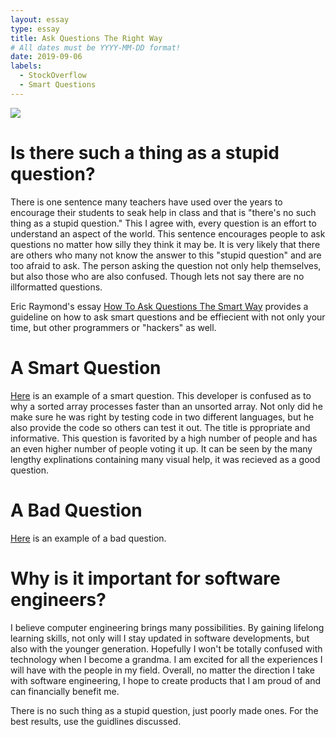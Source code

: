 ```yaml
---
layout: essay
type: essay
title: Ask Questions The Right Way
# All dates must be YYYY-MM-DD format!
date: 2019-09-06
labels:
  - StockOverflow
  - Smart Questions
---
```

<img class="ui image" src="{{ site.baseurl }}/images/smartQuestionMeme.png">

# Is there such a thing as a stupid question?
There is one sentence many teachers have used over the years to encourage their students to seak help in class and that is "there's no such thing as a stupid question." This I agree with, every question is an effort to understand an aspect of the world. This sentence encourages people to ask questions no matter how silly they think it may be. It is very likely that there are others who many not know the answer to this "stupid question" and are too afraid to ask. The person asking the question not only help themselves, but also those who are also confused. Though lets not say there are no illformatted questions.

Eric Raymond's essay [How To Ask Questions The Smart Way](http://www.catb.org/esr/faqs/smart-questions.html) provides a guideline on how to ask smart questions and be effiecient with not only your time, but other programmers or "hackers" as well.

# A Smart Question
[Here](https://stackoverflow.com/questions/11227809/why-is-processing-a-sorted-array-faster-than-processing-an-unsorted-array) is an example of a smart question. This developer is confused as to why a sorted array processes faster than an unsorted array. Not only did he make sure he was right by testing code in two different languages, but he also provide the code so others can test it out. The title is ppropriate and informative. This question is favorited by a high number of people and has an even higher number of people voting it up. It can be seen by the many lengthy explinations containing many visual help, it was recieved as a good question.
# A Bad Question
[Here](https://stackoverflow.com/questions/44674997/or-c-struct-accessor) is an example of a bad question.
# Why is it important for software engineers?
I believe computer engineering brings many possibilities. By gaining lifelong learning skills, not only will I stay updated in software developments, but also with the younger generation. Hopefully I won't be totally confused with technology when I become a grandma. I am excited for all the experiences I will have with the people in my field. Overall, no matter the direction I take with software engineering, I hope to create products that I am proud of and can financially benefit me.

There is no such thing as a stupid question, just poorly made ones. For the best results, use the guidlines discussed.
